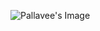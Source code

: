 ![Pallavee's Image](https://media-exp1.licdn.com/dms/image/C4D03AQGTqB9ehAEgaQ/profile-displayphoto-shrink_400_400/0/1637983176246?e=1649894400&v=beta&t=50rcniyRr-vOmNzWbvlX-YykmKowxBHXFCBcz1yv2zQ)
